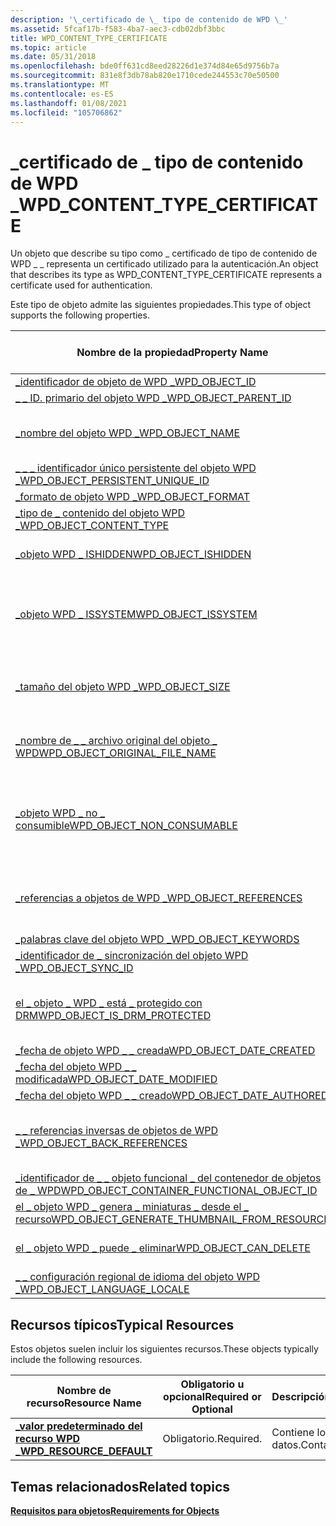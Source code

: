 ```yaml
---
description: '\_certificado de \_ tipo de contenido de WPD \_'
ms.assetid: 5fcaf17b-f583-4ba7-aec3-cdb02dbf3bbc
title: WPD_CONTENT_TYPE_CERTIFICATE
ms.topic: article
ms.date: 05/31/2018
ms.openlocfilehash: bde0ff631cd8eed28226d1e374d84e65d9756b7a
ms.sourcegitcommit: 831e8f3db78ab820e1710cede244553c70e50500
ms.translationtype: MT
ms.contentlocale: es-ES
ms.lasthandoff: 01/08/2021
ms.locfileid: "105706862"
---
```

# <a name="wpd_content_type_certificate"></a><span data-ttu-id="c23cd-103">\_certificado de \_ tipo de contenido de WPD \_</span><span class="sxs-lookup"><span data-stu-id="c23cd-103">WPD\_CONTENT\_TYPE\_CERTIFICATE</span></span>

<span data-ttu-id="c23cd-104">Un objeto que describe su tipo como \_ certificado de tipo de contenido de WPD \_ \_ representa un certificado utilizado para la autenticación.</span><span class="sxs-lookup"><span data-stu-id="c23cd-104">An object that describes its type as WPD\_CONTENT\_TYPE\_CERTIFICATE represents a certificate used for authentication.</span></span>

<span data-ttu-id="c23cd-105">Este tipo de objeto admite las siguientes propiedades.</span><span class="sxs-lookup"><span data-stu-id="c23cd-105">This type of object supports the following properties.</span></span>



| <span data-ttu-id="c23cd-106">Nombre de la propiedad</span><span class="sxs-lookup"><span data-stu-id="c23cd-106">Property Name</span></span>                                                                                                         | <span data-ttu-id="c23cd-107">Obligatorio u opcional</span><span class="sxs-lookup"><span data-stu-id="c23cd-107">Required or Optional</span></span>                                                  |
|-----------------------------------------------------------------------------------------------------------------------|-----------------------------------------------------------------------|
| [<span data-ttu-id="c23cd-108">\_identificador de objeto de WPD \_</span><span class="sxs-lookup"><span data-stu-id="c23cd-108">WPD\_OBJECT\_ID</span></span>](object-properties.md)                                                                | <span data-ttu-id="c23cd-109">Obligatorio.</span><span class="sxs-lookup"><span data-stu-id="c23cd-109">Required.</span></span>                                                             |
| [<span data-ttu-id="c23cd-110">\_ \_ ID. primario del objeto WPD \_</span><span class="sxs-lookup"><span data-stu-id="c23cd-110">WPD\_OBJECT\_PARENT\_ID</span></span>](object-properties.md)                                                 | <span data-ttu-id="c23cd-111">Obligatorio.</span><span class="sxs-lookup"><span data-stu-id="c23cd-111">Required.</span></span>                                                             |
| [<span data-ttu-id="c23cd-112">\_nombre del objeto WPD \_</span><span class="sxs-lookup"><span data-stu-id="c23cd-112">WPD\_OBJECT\_NAME</span></span>](object-properties.md)                                                            | <span data-ttu-id="c23cd-113">Es obligatorio si el objeto representa un archivo.</span><span class="sxs-lookup"><span data-stu-id="c23cd-113">Required if the object represents a file.</span></span>                             |
| [<span data-ttu-id="c23cd-114">\_ \_ \_ identificador único persistente del objeto WPD \_</span><span class="sxs-lookup"><span data-stu-id="c23cd-114">WPD\_OBJECT\_PERSISTENT\_UNIQUE\_ID</span></span>](object-properties.md)                          | <span data-ttu-id="c23cd-115">Obligatorio.</span><span class="sxs-lookup"><span data-stu-id="c23cd-115">Required.</span></span>                                                             |
| [<span data-ttu-id="c23cd-116">\_formato de objeto WPD \_</span><span class="sxs-lookup"><span data-stu-id="c23cd-116">WPD\_OBJECT\_FORMAT</span></span>](object-properties.md)                                                        | <span data-ttu-id="c23cd-117">Obligatorio.</span><span class="sxs-lookup"><span data-stu-id="c23cd-117">Required.</span></span>                                                             |
| [<span data-ttu-id="c23cd-118">\_tipo de \_ contenido del objeto WPD \_</span><span class="sxs-lookup"><span data-stu-id="c23cd-118">WPD\_OBJECT\_CONTENT\_TYPE</span></span>](object-properties.md)                                           | <span data-ttu-id="c23cd-119">Obligatorio.</span><span class="sxs-lookup"><span data-stu-id="c23cd-119">Required.</span></span>                                                             |
| [<span data-ttu-id="c23cd-120">\_objeto WPD \_ ISHIDDEN</span><span class="sxs-lookup"><span data-stu-id="c23cd-120">WPD\_OBJECT\_ISHIDDEN</span></span>](object-properties.md)                                                    | <span data-ttu-id="c23cd-121">Es obligatorio si el objeto está oculto.</span><span class="sxs-lookup"><span data-stu-id="c23cd-121">Required if the object is hidden.</span></span>                                     |
| [<span data-ttu-id="c23cd-122">\_objeto WPD \_ ISSYSTEM</span><span class="sxs-lookup"><span data-stu-id="c23cd-122">WPD\_OBJECT\_ISSYSTEM</span></span>](object-properties.md)                                                    | <span data-ttu-id="c23cd-123">Obligatorio si el objeto es un objeto del sistema (representa un archivo del sistema).</span><span class="sxs-lookup"><span data-stu-id="c23cd-123">Required if the object is a system object (represents a system file).</span></span> |
| [<span data-ttu-id="c23cd-124">\_tamaño del objeto WPD \_</span><span class="sxs-lookup"><span data-stu-id="c23cd-124">WPD\_OBJECT\_SIZE</span></span>](object-properties.md)                                                            | <span data-ttu-id="c23cd-125">Obligatorio si el objeto tiene al menos un recurso.</span><span class="sxs-lookup"><span data-stu-id="c23cd-125">Required if the object has at least one resource.</span></span>                     |
| [<span data-ttu-id="c23cd-126">\_nombre de \_ \_ archivo original del objeto \_ WPD</span><span class="sxs-lookup"><span data-stu-id="c23cd-126">WPD\_OBJECT\_ORIGINAL\_FILE\_NAME</span></span>](object-properties.md)                              | <span data-ttu-id="c23cd-127">Es obligatorio si el objeto representa un archivo.</span><span class="sxs-lookup"><span data-stu-id="c23cd-127">Required if the object represents a file.</span></span>                             |
| [<span data-ttu-id="c23cd-128">\_objeto WPD \_ no \_ consumible</span><span class="sxs-lookup"><span data-stu-id="c23cd-128">WPD\_OBJECT\_NON\_CONSUMABLE</span></span>](object-properties.md)                                       | <span data-ttu-id="c23cd-129">Se recomienda si el objeto no está diseñado para su consumo por parte del dispositivo.</span><span class="sxs-lookup"><span data-stu-id="c23cd-129">Recommended if the object is not meant for consumption by the device.</span></span> |
| [<span data-ttu-id="c23cd-130">\_referencias a objetos de WPD \_</span><span class="sxs-lookup"><span data-stu-id="c23cd-130">WPD\_OBJECT\_REFERENCES</span></span>](object-properties.md)                                                | <span data-ttu-id="c23cd-131">Obligatorio si el objeto tiene referencias a otros objetos.</span><span class="sxs-lookup"><span data-stu-id="c23cd-131">Required if the object has references to other objects.</span></span>               |
| [<span data-ttu-id="c23cd-132">\_palabras clave del objeto WPD \_</span><span class="sxs-lookup"><span data-stu-id="c23cd-132">WPD\_OBJECT\_KEYWORDS</span></span>](object-properties.md)                                                    | <span data-ttu-id="c23cd-133">Opcional.</span><span class="sxs-lookup"><span data-stu-id="c23cd-133">Optional.</span></span>                                                             |
| [<span data-ttu-id="c23cd-134">\_identificador de \_ sincronización del objeto WPD \_</span><span class="sxs-lookup"><span data-stu-id="c23cd-134">WPD\_OBJECT\_SYNC\_ID</span></span>](object-properties.md)                                                     | <span data-ttu-id="c23cd-135">Opcional.</span><span class="sxs-lookup"><span data-stu-id="c23cd-135">Optional.</span></span>                                                             |
| [<span data-ttu-id="c23cd-136">el \_ objeto \_ WPD \_ está \_ protegido con DRM</span><span class="sxs-lookup"><span data-stu-id="c23cd-136">WPD\_OBJECT\_IS\_DRM\_PROTECTED</span></span>](object-properties.md)                                  | <span data-ttu-id="c23cd-137">Obligatorio si el objeto está protegido por la tecnología DRM.</span><span class="sxs-lookup"><span data-stu-id="c23cd-137">Required if the object is protected by DRM technology.</span></span>                |
| [<span data-ttu-id="c23cd-138">\_fecha de objeto WPD \_ \_ creada</span><span class="sxs-lookup"><span data-stu-id="c23cd-138">WPD\_OBJECT\_DATE\_CREATED</span></span>](object-properties.md)                                           | <span data-ttu-id="c23cd-139">Opcional.</span><span class="sxs-lookup"><span data-stu-id="c23cd-139">Optional.</span></span>                                                             |
| [<span data-ttu-id="c23cd-140">\_fecha del objeto WPD \_ \_ modificada</span><span class="sxs-lookup"><span data-stu-id="c23cd-140">WPD\_OBJECT\_DATE\_MODIFIED</span></span>](object-properties.md)                                         | <span data-ttu-id="c23cd-141">Se recomienda su uso.</span><span class="sxs-lookup"><span data-stu-id="c23cd-141">Recommended.</span></span>                                                          |
| [<span data-ttu-id="c23cd-142">\_fecha del objeto WPD \_ \_ creado</span><span class="sxs-lookup"><span data-stu-id="c23cd-142">WPD\_OBJECT\_DATE\_AUTHORED</span></span>](object-properties.md)                                         | <span data-ttu-id="c23cd-143">Opcional.</span><span class="sxs-lookup"><span data-stu-id="c23cd-143">Optional.</span></span>                                                             |
| [<span data-ttu-id="c23cd-144">\_ \_ referencias inversas de objetos de WPD \_</span><span class="sxs-lookup"><span data-stu-id="c23cd-144">WPD\_OBJECT\_BACK\_REFERENCES</span></span>](object-properties.md)                                     | <span data-ttu-id="c23cd-145">Se recomienda si otro objeto hace referencia al objeto.</span><span class="sxs-lookup"><span data-stu-id="c23cd-145">Recommended if the object is referenced by another object.</span></span>            |
| [<span data-ttu-id="c23cd-146">\_identificador de \_ \_ objeto funcional \_ del contenedor de objetos de \_ WPD</span><span class="sxs-lookup"><span data-stu-id="c23cd-146">WPD\_OBJECT\_CONTAINER\_FUNCTIONAL\_OBJECT\_ID</span></span>](object-properties.md)     | <span data-ttu-id="c23cd-147">Opcional.</span><span class="sxs-lookup"><span data-stu-id="c23cd-147">Optional.</span></span>                                                             |
| [<span data-ttu-id="c23cd-148">el \_ objeto WPD \_ genera \_ miniaturas \_ desde el \_ recurso</span><span class="sxs-lookup"><span data-stu-id="c23cd-148">WPD\_OBJECT\_GENERATE\_THUMBNAIL\_FROM\_RESOURCE</span></span>](object-properties.md) | <span data-ttu-id="c23cd-149">Opcional.</span><span class="sxs-lookup"><span data-stu-id="c23cd-149">Optional.</span></span>                                                             |
| [<span data-ttu-id="c23cd-150">el \_ objeto WPD \_ puede \_ eliminar</span><span class="sxs-lookup"><span data-stu-id="c23cd-150">WPD\_OBJECT\_CAN\_DELETE</span></span>](object-properties.md)                                               | <span data-ttu-id="c23cd-151">Obligatorio si el objeto se puede eliminar.</span><span class="sxs-lookup"><span data-stu-id="c23cd-151">Required if the object can be deleted.</span></span>                                |
| [<span data-ttu-id="c23cd-152">\_ \_ configuración regional de idioma del objeto WPD \_</span><span class="sxs-lookup"><span data-stu-id="c23cd-152">WPD\_OBJECT\_LANGUAGE\_LOCALE</span></span>](object-properties.md)                                                                | <span data-ttu-id="c23cd-153">Opcional.</span><span class="sxs-lookup"><span data-stu-id="c23cd-153">Optional.</span></span>                                                             |



 

## <a name="typical-resources"></a><span data-ttu-id="c23cd-154">Recursos típicos</span><span class="sxs-lookup"><span data-stu-id="c23cd-154">Typical Resources</span></span>

<span data-ttu-id="c23cd-155">Estos objetos suelen incluir los siguientes recursos.</span><span class="sxs-lookup"><span data-stu-id="c23cd-155">These objects typically include the following resources.</span></span>



| <span data-ttu-id="c23cd-156">Nombre de recurso</span><span class="sxs-lookup"><span data-stu-id="c23cd-156">Resource Name</span></span>                                          | <span data-ttu-id="c23cd-157">Obligatorio u opcional</span><span class="sxs-lookup"><span data-stu-id="c23cd-157">Required or Optional</span></span> | <span data-ttu-id="c23cd-158">Descripción</span><span class="sxs-lookup"><span data-stu-id="c23cd-158">Description</span></span>        |
|--------------------------------------------------------|----------------------|--------------------|
| [<span data-ttu-id="c23cd-159">**\_valor predeterminado del recurso WPD \_**</span><span class="sxs-lookup"><span data-stu-id="c23cd-159">**WPD\_RESOURCE\_DEFAULT**</span></span>](wpd-resource-default.md) | <span data-ttu-id="c23cd-160">Obligatorio.</span><span class="sxs-lookup"><span data-stu-id="c23cd-160">Required.</span></span>            | <span data-ttu-id="c23cd-161">Contiene los datos.</span><span class="sxs-lookup"><span data-stu-id="c23cd-161">Contains the data.</span></span> |



 

## <a name="related-topics"></a><span data-ttu-id="c23cd-162">Temas relacionados</span><span class="sxs-lookup"><span data-stu-id="c23cd-162">Related topics</span></span>

<dl> <dt>

[<span data-ttu-id="c23cd-163">**Requisitos para objetos**</span><span class="sxs-lookup"><span data-stu-id="c23cd-163">**Requirements for Objects**</span></span>](requirements-for-objects.md)
</dt> </dl>

 

 



